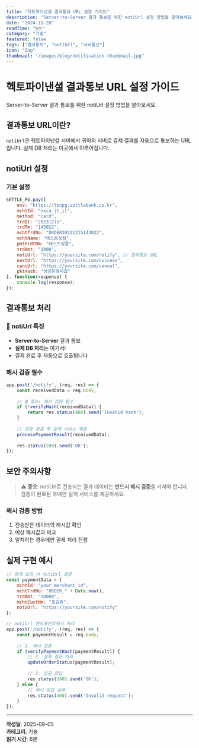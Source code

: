 ```yaml
---
title: "헥토파이낸셜 결과통보 URL 설정 가이드"
description: "Server-to-Server 결과 통보를 위한 notiUrl 설정 방법을 알아보세요."
date: "2024-11-20"
readTime: "6분"
category: "기술"
featured: false
tags: ["결과통보", "notiUrl", "서버통신"]
icon: "Zap"
thumbnail: "/images/blog/notification-thumbnail.jpg"
---
```


# 헥토파이낸셜 결과통보 URL 설정 가이드

Server-to-Server 결과 통보를 위한 notiUrl 설정 방법을 알아보세요.

## 결과통보 URL이란?

`notiUrl`은 헥토파이낸셜 서버에서 귀하의 서버로 결제 결과를 자동으로 통보하는 URL입니다. 실제 DB 처리는 이곳에서 이루어집니다.

## notiUrl 설정

### 기본 설정
```javascript
SETTLE_PG.pay({
    env: "https://tbnpg.settlebank.co.kr",
    mchtId: "nxca_jt_il",
    method: "card",
    trdDt: "20231215",
    trdTm: "143022",
    mchtTrdNo: "ORDER20231215143022",
    mchtName: "테스트상점",
    pmtPrdtNm: "테스트상품",
    trdAmt: "1000",
    notiUrl: "https://yoursite.com/notify", // 결과통보 URL
    nextUrl: "https://yoursite.com/success",
    cancUrl: "https://yoursite.com/cancel",
    pktHash: "생성된해시값"
}, function(response) {
    console.log(response);
});
```

## 결과통보 처리

### 🔔 notiUrl 특징
- **Server-to-Server** 결과 통보
- **실제 DB 처리**는 여기서!
- 결제 완료 후 자동으로 호출됩니다

### 해시 검증 필수
```javascript
app.post('/notify', (req, res) => {
    const receivedData = req.body;
    
    // 🔒 중요: 해시 검증 필수
    if (!verifyHash(receivedData)) {
        return res.status(400).send('Invalid hash');
    }
    
    // 검증 완료 후 실제 서비스 제공
    processPaymentResult(receivedData);
    
    res.status(200).send('OK');
});
```

## 보안 주의사항

> ⚠️ **중요**: notiUrl로 전송되는 결과 데이터는 **반드시 해시 검증**을 거쳐야 합니다. 검증이 완료된 후에만 실제 서비스를 제공하세요.

### 해시 검증 방법
1. 전송받은 데이터의 해시값 확인
2. 예상 해시값과 비교
3. 일치하는 경우에만 결제 처리 진행

## 실제 구현 예시

```javascript
// 결제 요청 시 notiUrl 포함
const paymentData = {
    mchtId: "your_merchant_id",
    mchtTrdNo: "ORDER_" + Date.now(),
    trdAmt: "10000",
    mchtCustNm: "홍길동",
    notiUrl: "https://yoursite.com/notify"
};

// notiUrl 엔드포인트에서 처리
app.post('/notify', (req, res) => {
    const paymentResult = req.body;
    
    // 1. 해시 검증
    if (verifyPaymentHash(paymentResult)) {
        // 2. 결제 결과 처리
        updateOrderStatus(paymentResult);
        
        // 3. 성공 응답
        res.status(200).send('OK');
    } else {
        // 해시 검증 실패
        res.status(400).send('Invalid request');
    }
});
```

---

**작성일**: 2025-09-05  
**카테고리**: 기술  
**읽기 시간**: 6분